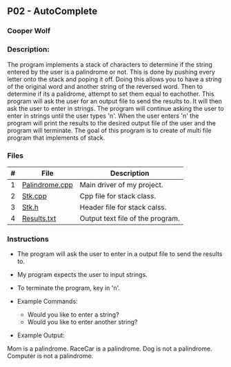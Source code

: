 ## P02 - AutoComplete
### Cooper Wolf
### Description:

The program implements a stack of characters to determine if the string entered by the user is a palindrome or not. This is done by pushing every letter onto the stack and poping it off. Doing this allows you to have a string of the original word and another string of the reversed word. Then to determine if its a palidrome, attempt to set them equal to eachother. This program will ask the user for an output file to send the results to. It will then ask the user to enter in strings. The program will continue asking the user to enter in strings until the user types 'n'. When the user enters 'n' the program will print the results to the desired output file of the user and the program will terminate. The goal of this program is to create of multi file program that implements of stack.

### Files

|   #   | File             | Description                                            |
| :---: | ---------------- | --------------------------------------------------     |
|   1   |    [Palindrome.cpp](https://github.com/Coop-Wolf/2143-OOP/blob/main/A%231/Palindrome.cpp)      | Main driver of my project.                     |
|   2   |    [Stk.cpp](https://github.com/Coop-Wolf/2143-OOP/blob/main/A%231/Stk.cpp)      | Cpp file for stack class.                |
|   3   |    [Stk.h](https://github.com/Coop-Wolf/2143-OOP/blob/main/A%231/stk.h)   | Header file for stack calss.                |
|   4   |    [Results.txt](https://github.com/Coop-Wolf/2143-OOP/blob/main/A%231/Results.txt)   | Output text file of the program.

### Instructions

- The program will ask the user to enter in a output file to send the results to.
- My program expects the user to input strings.
- To terminate the program, key in 'n'.

- Example Commands:
    - Would you like to enter a string?
    - Would you like to enter another string?

- Example Output:

Mom is a palindrome.
RaceCar is a palindrome.
Dog is not a palindrome.
Computer is not a palindrome.
